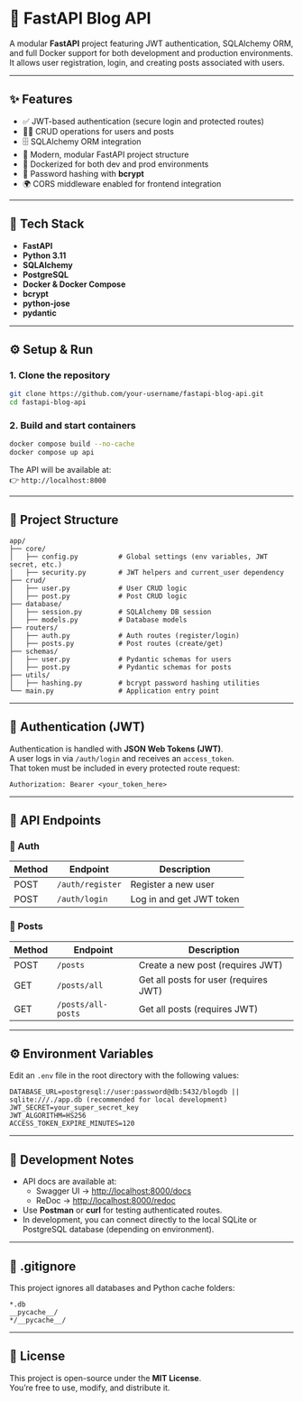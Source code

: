 # 🚀 FastAPI Blog API

A modular **FastAPI** project featuring JWT authentication, SQLAlchemy ORM, and full Docker support for both development and production environments.  
It allows user registration, login, and creating posts associated with users.

---

## ✨ Features

- ✅ JWT-based authentication (secure login and protected routes)
- 🧑‍💻 CRUD operations for users and posts
- 🗄️ SQLAlchemy ORM integration
- 🧱 Modern, modular FastAPI project structure
- 🐳 Dockerized for both dev and prod environments
- 🔐 Password hashing with **bcrypt**
- 🌍 CORS middleware enabled for frontend integration

---

## 🧩 Tech Stack

- **FastAPI**
- **Python 3.11**
- **SQLAlchemy**
- **PostgreSQL**
- **Docker & Docker Compose**
- **bcrypt**
- **python-jose**
- **pydantic**

---

## ⚙️ Setup & Run

### 1. Clone the repository
```bash
git clone https://github.com/your-username/fastapi-blog-api.git
cd fastapi-blog-api
```

### 2. Build and start containers
```bash
docker compose build --no-cache
docker compose up api
```

The API will be available at:  
👉 `http://localhost:8000`

---

## 📂 Project Structure

```
app/
├── core/
│   ├── config.py          # Global settings (env variables, JWT secret, etc.)
│   ├── security.py        # JWT helpers and current_user dependency
├── crud/
│   ├── user.py            # User CRUD logic
│   ├── post.py            # Post CRUD logic
├── database/
│   ├── session.py         # SQLAlchemy DB session
│   ├── models.py          # Database models
├── routers/
│   ├── auth.py            # Auth routes (register/login)
│   ├── posts.py           # Post routes (create/get)
├── schemas/
│   ├── user.py            # Pydantic schemas for users
│   ├── post.py            # Pydantic schemas for posts
├── utils/
│   ├── hashing.py         # bcrypt password hashing utilities
└── main.py                # Application entry point
```

---

## 🔑 Authentication (JWT)

Authentication is handled with **JSON Web Tokens (JWT)**.  
A user logs in via `/auth/login` and receives an `access_token`.  
That token must be included in every protected route request:

```
Authorization: Bearer <your_token_here>
```

---

## 🧠 API Endpoints

### 👤 Auth
| Method | Endpoint         | Description |
|--------|------------------|--------------|
| POST | `/auth/register` | Register a new user |
| POST | `/auth/login`    | Log in and get JWT token |

### 📝 Posts
| Method | Endpoint         | Description |
|--------|------------------|--------------|
| POST | `/posts`         | Create a new post (requires JWT) |
| GET  | `/posts/all`     | Get all posts for user (requires JWT) |
| GET  | `/posts/all-posts`     | Get all posts (requires JWT) |

---

## ⚙️ Environment Variables

Edit an `.env` file in the root directory with the following values:

```
DATABASE_URL=postgresql://user:password@db:5432/blogdb || sqlite:///./app.db (recommended for local development)
JWT_SECRET=your_super_secret_key
JWT_ALGORITHM=HS256
ACCESS_TOKEN_EXPIRE_MINUTES=120
```

---

## 🧠 Development Notes

- API docs are available at:
  - Swagger UI → [http://localhost:8000/docs](http://localhost:8000/docs)
  - ReDoc → [http://localhost:8000/redoc](http://localhost:8000/redoc)
- Use **Postman** or **curl** for testing authenticated routes.
- In development, you can connect directly to the local SQLite or PostgreSQL database (depending on environment).

---

## 🧹 .gitignore

This project ignores all databases and Python cache folders:

```
*.db
__pycache__/
*/__pycache__/
```

---

## 🪪 License

This project is open-source under the **MIT License**.  
You’re free to use, modify, and distribute it.




